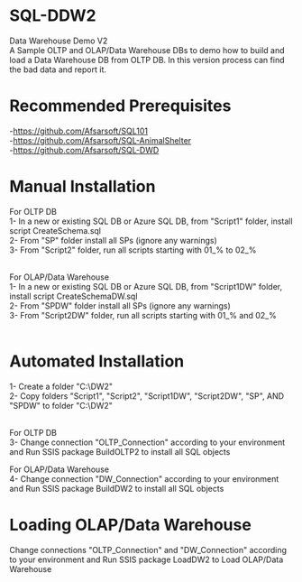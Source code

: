 # SQL-DDW2
Data Warehouse Demo V2 <br />
A Sample OLTP and OLAP/Data Warehouse DBs to demo how to build and load a Data Warehouse DB from OLTP DB. In this version process can find the bad data and report it.<br /> 

# Recommended Prerequisites
-https://github.com/Afsarsoft/SQL101 <br />
-https://github.com/Afsarsoft/SQL-AnimalShelter <br />
-https://github.com/Afsarsoft/SQL-DWD <br />

# Manual Installation 
For OLTP DB <br />
1- In a new or existing SQL DB or Azure SQL DB, from "Script1" folder, install script CreateSchema.sql <br />
2- From "SP" folder install all SPs (ignore any warnings) <br />
3- From "Script2" folder, run all scripts starting with 01_% to 02_% <br /> <br />

For OLAP/Data Warehouse <br />
1- In a new or existing SQL DB or Azure SQL DB, from "Script1DW" folder, install script CreateSchemaDW.sql <br />
2- From "SPDW" folder install all SPs (ignore any warnings) <br />
3- From "Script2DW" folder, run all scripts starting with 01_% and 02_% <br /> <br />

# Automated Installation 
1- Create a folder "C:\DW2" <br />
2- Copy folders "Script1", "Script2", "Script1DW", "Script2DW", "SP", AND "SPDW" to folder "C:\DW2" <br /> <br />

For OLTP DB <br />
3- Change connection "OLTP_Connection" according to your environment and Run SSIS package BuildOLTP2 to install all SQL objects <br />

For OLAP/Data Warehouse <br />
4- Change connection "DW_Connection" according to your environment and Run SSIS package BuildDW2 to install all SQL objects <br />

# Loading OLAP/Data Warehouse 
Change connections "OLTP_Connection" and "DW_Connection" according to your environment and Run SSIS package LoadDW2 to Load OLAP/Data Warehouse <br />

